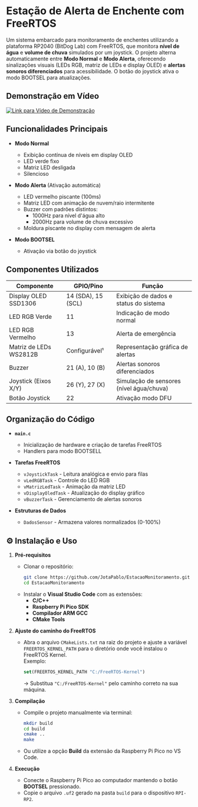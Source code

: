 # Estação de Alerta de Enchente com FreeRTOS

Um sistema embarcado para monitoramento de enchentes utilizando a plataforma RP2040 (BitDog Lab) com FreeRTOS, que monitora **nível de água** e **volume de chuva** simulados por um joystick. O projeto alterna automaticamente entre **Modo Normal** e **Modo Alerta**, oferecendo sinalizações visuais (LEDs RGB, matriz de LEDs e display OLED) e **alertas sonoros diferenciados** para acessibilidade. O botão do joystick ativa o modo BOOTSEL para atualizações.  

## Demonstração em Vídeo
[![Link para Vídeo de Demonstração](https://via.placeholder.com/400x300.png/000000/FFFFFF?text=V%C3%ADdeo+Demonstra%C3%A7%C3%A3o)](https://exemplo.com)

## Funcionalidades Principais

- **Modo Normal**  
  - Exibição contínua de níveis em display OLED  
  - LED verde fixo  
  - Matriz LED desligada  
  - Silencioso  

- **Modo Alerta** (Ativação automática)  
  - LED vermelho piscante (100ms)  
  - Matriz LED com animação de nuvem/raio intermitente  
  - Buzzer com padrões distintos:  
    - 1000Hz para nível d'água alto  
    - 2000Hz para volume de chuva excessivo  
  - Moldura piscante no display com mensagem de alerta  

- **Modo BOOTSEL**  
  - Ativação via botão do joystick  


## Componentes Utilizados

| Componente                 | GPIO/Pino     | Função                                                      |
|----------------------------|---------------|-------------------------------------------------------------|
| Display OLED SSD1306       | 14 (SDA), 15 (SCL) | Exibição de dados e status do sistema           |
| LED RGB Verde              | 11            | Indicação de modo normal                     |
| LED RGB Vermelho           | 13            | Alerta de emergência                         |
| Matriz de LEDs WS2812B     | Configurável¹ | Representação gráfica de alertas            |
| Buzzer                     | 21 (A), 10 (B)| Alertas sonoros diferenciados               |
| Joystick (Eixos X/Y)       | 26 (Y), 27 (X)| Simulação de sensores (nível água/chuva)     |
| Botão Joystick             | 22            | Ativação modo DFU                           |

## Organização do Código

- **`main.c`**  
  - Inicialização de hardware e criação de tarefas FreeRTOS  
  - Handlers para modo BOOTSELL

- **Tarefas FreeRTOS**  
  - `vJoystickTask` - Leitura analógica e envio para filas  
  - `vLedRGBTask` - Controle do LED RGB  
  - `vMatrizLedTask` - Animação da matriz LED  
  - `vDisplayOledTask` - Atualização do display gráfico  
  - `vBuzzerTask` - Gerenciamento de alertas sonoros  

- **Estruturas de Dados**  
  - `DadosSensor` - Armazena valores normalizados (0-100%)  




## ⚙️ Instalação e Uso

1. **Pré-requisitos**
   - Clonar o repositório:
     ```bash
     git clone https://github.com/JotaPablo/EstacaoMonitoramento.git
     cd EstacaoMonitoramento
     ```
   - Instalar o **Visual Studio Code** com as extensões:
     - **C/C++**
     - **Raspberry Pi Pico SDK**
     - **Compilador ARM GCC**
     - **CMake Tools**

2. **Ajuste do caminho do FreeRTOS**
   - Abra o arquivo `CMakeLists.txt` na raiz do projeto e ajuste a variável `FREERTOS_KERNEL_PATH` para o diretório onde você instalou o FreeRTOS Kernel.  
     Exemplo:
     ```cmake
     set(FREERTOS_KERNEL_PATH "C:/FreeRTOS-Kernel")
     ```
     → Substitua `"C:/FreeRTOS-Kernel"` pelo caminho correto na sua máquina.

3. **Compilação**
   - Compile o projeto manualmente via terminal:
     ```bash
     mkdir build
     cd build
     cmake ..
     make
     ```
   - Ou utilize a opção **Build** da extensão da Raspberry Pi Pico no VS Code.

4. **Execução**
   - Conecte o Raspberry Pi Pico ao computador mantendo o botão **BOOTSEL** pressionado.
   - Copie o arquivo `.uf2` gerado na pasta `build` para o dispositivo `RPI-RP2`.